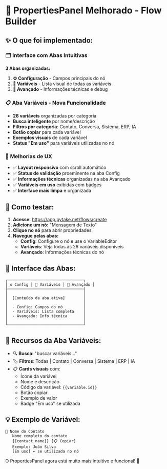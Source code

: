# 🎉 PropertiesPanel Melhorado - Flow Builder

## ✨ O que foi implementado:

### 🗂️ **Interface com Abas Intuitivas**

**3 Abas organizadas:**

1. **⚙️ Configuração** - Campos principais do nó
2. **📝 Variáveis** - Lista visual de todas as variáveis
3. **🔧 Avançado** - Informações técnicas e debug

### 📋 **Aba Variáveis - Nova Funcionalidade**

- **26 variáveis** organizadas por categoria
- **Busca inteligente** por nome/descrição  
- **Filtros por categoria**: Contato, Conversa, Sistema, ERP, IA
- **Botão copiar** para cada variável
- **Exemplos visuais** de cada variável
- **Status "Em uso"** para variáveis utilizadas no nó

### 🎯 **Melhorias de UX**

- ✅ **Layout responsivo** com scroll automático
- ✅ **Status de validação** proeminente na aba Config
- ✅ **Informações técnicas** organizadas na aba Avançado
- ✅ **Variáveis em uso** exibidas com badges
- ✅ **Interface mais limpa** e organizada

## 🚀 Como testar:

1. **Acesse:** https://app.pytake.net/flows/create
2. **Adicione um nó:** "Mensagem de Texto" 
3. **Clique no nó** para abrir propriedades
4. **Navegue pelas abas:**
   - **Config**: Configure o nó e use o VariableEditor
   - **Variáveis**: Veja todas as 26 variáveis disponíveis
   - **Avançado**: Informações técnicas do nó

## 📱 **Interface das Abas:**

```
┌─────────────────────────────────┐
│ ⚙️ Config │ 📝 Variáveis │ 🔧 Avançado │
├─────────────────────────────────┤
│                                 │
│  [Conteúdo da aba ativa]        │
│                                 │
│  - Config: Campos do nó         │
│  - Variáveis: Lista completa    │
│  - Avançado: Info técnica       │
│                                 │
└─────────────────────────────────┘
```

## 🎨 **Recursos da Aba Variáveis:**

- 🔍 **Busca**: "buscar variáveis..."
- 🏷️ **Filtros**: Todas | Contato | Conversa | Sistema | ERP | IA  
- 📋 **Cards visuais** com:
  - Ícone da variável
  - Nome e descrição
  - Código da variável: `{{variable.id}}`
  - Botão copiar
  - Exemplo de valor
  - Badge "Em uso" se utilizada

## 💡 **Exemplo de Variável:**

```
👤 Nome do Contato
   Nome completo do contato
   {{contact.name}} [📋 Copiar]
   Exemplo: João Silva
   [Em uso] ← se utilizada no nó
```

O PropertiesPanel agora está muito mais intuitivo e funcional! 🎉